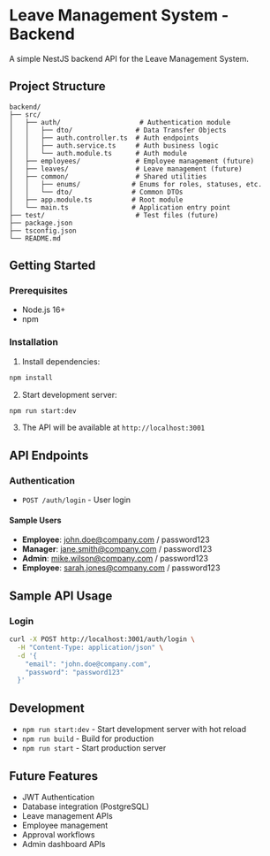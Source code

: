 # Leave Management System - Backend

A simple NestJS backend API for the Leave Management System.

## Project Structure

```
backend/
├── src/
│   ├── auth/                    # Authentication module
│   │   ├── dto/                # Data Transfer Objects
│   │   ├── auth.controller.ts  # Auth endpoints
│   │   ├── auth.service.ts     # Auth business logic
│   │   └── auth.module.ts      # Auth module
│   ├── employees/              # Employee management (future)
│   ├── leaves/                 # Leave management (future)
│   ├── common/                 # Shared utilities
│   │   ├── enums/             # Enums for roles, statuses, etc.
│   │   └── dto/               # Common DTOs
│   ├── app.module.ts          # Root module
│   └── main.ts                # Application entry point
├── test/                       # Test files (future)
├── package.json
├── tsconfig.json
└── README.md
```

## Getting Started

### Prerequisites
- Node.js 16+
- npm

### Installation

1. Install dependencies:
```bash
npm install
```

2. Start development server:
```bash
npm run start:dev
```

3. The API will be available at `http://localhost:3001`

## API Endpoints

### Authentication
- `POST /auth/login` - User login

#### Sample Users
- **Employee**: john.doe@company.com / password123
- **Manager**: jane.smith@company.com / password123  
- **Admin**: mike.wilson@company.com / password123
- **Employee**: sarah.jones@company.com / password123

## Sample API Usage

### Login
```bash
curl -X POST http://localhost:3001/auth/login \
  -H "Content-Type: application/json" \
  -d '{
    "email": "john.doe@company.com",
    "password": "password123"
  }'
```

## Development

- `npm run start:dev` - Start development server with hot reload
- `npm run build` - Build for production
- `npm run start` - Start production server

## Future Features

- JWT Authentication
- Database integration (PostgreSQL)
- Leave management APIs
- Employee management
- Approval workflows
- Admin dashboard APIs
